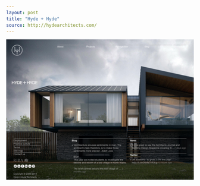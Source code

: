```yaml
---
layout: post
title: "Hyde + Hyde"
source: http://hydearchitects.com/
---
```


<img src="/screenshots/hydearchitects.jpg">
